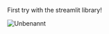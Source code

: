 First try with the streamlit library!

![Unbenannt](https://user-images.githubusercontent.com/16994191/127072172-3839ea36-7148-4b72-9adc-a555a9a86bbb.PNG)
